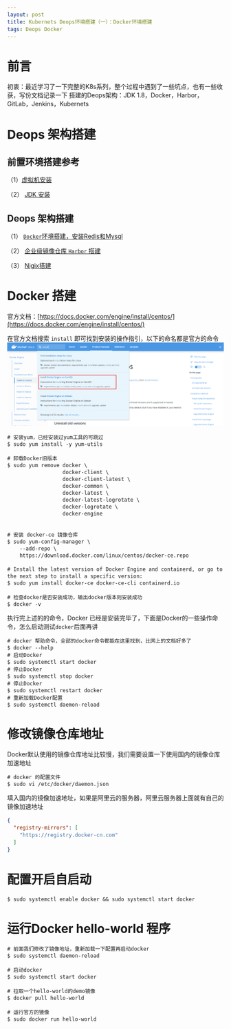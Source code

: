 ```yaml
---
layout: post
title: Kubernets Deops环境搭建（一）：Docker环境搭建
tags: Deops Docker
---
```


# 前言
初衷：最近学习了一下完整的K8s系列，整个过程中遇到了一些坑点，也有一些收获，写份文档记录一下
搭建的Deops架构：JDK 1.8，Docker，Harbor，GitLab，Jenkins，Kubernets

# Deops 架构搭建

## 前置环境搭建参考
（1）[虚拟机安装]()

（2） [JDK 安装]()

## Deops 架构搭建
（1） [`Docker`环境搭建，安装Redis和Mysql]()

（2） [企业级镜像仓库 `Harbor` 搭建]()

（3） [Nigix搭建]()

# Docker 搭建
官方文档：[https://docs.docker.com/engine/install/centos/](https://docs.docker.com/engine/install/centos/)

在官方文档搜索 `install` 即可找到安装的操作指引，以下的命名都是官方的命令
![](/images/posts/myBlog/2021-02-03-K8s-Deops-(1)-01.png)

``` shell
# 安装yum，已经安装过yum工具的可跳过
$ sudo yum install -y yum-utils

# 卸载Docker旧版本
$ sudo yum remove docker \
                  docker-client \
                  docker-client-latest \
                  docker-common \
                  docker-latest \
                  docker-latest-logrotate \
                  docker-logrotate \
                  docker-engine


# 安装 docker-ce 镜像仓库
$ sudo yum-config-manager \
    --add-repo \
    https://download.docker.com/linux/centos/docker-ce.repo

# Install the latest version of Docker Engine and containerd, or go to the next step to install a specific version:
$ sudo yum install docker-ce docker-ce-cli containerd.io    

# 检查docker是否安装成功，输出docker版本则安装成功
$ docker -v

```

执行完上述的的命令，Docker 已经是安装完毕了，下面是Docker的一些操作命令，怎么启动测试`docker`后面再讲
``` shell
# docker 帮助命令，全部的docker命令都能在这里找到，比网上的文档好多了
$ docker --help
# 启动Docker
$ sudo systemctl start docker
# 停止Docker
$ sudo systemctl stop docker
# 停止Docker
$ sudo systemctl restart docker
# 重新加载Docker配置
$ sudo systemctl daemon-reload

```

# 修改镜像仓库地址
Docker默认使用的镜像仓库地址比较慢，我们需要设置一下使用国内的镜像仓库加速地址

``` shell
# docker 的配置文件
$ sudo vi /etc/docker/daemon.json

```

填入国内的镜像加速地址，如果是阿里云的服务器，阿里云服务器上面就有自己的镜像加速地址
``` json
{
  "registry-mirrors": [
    "https://registry.docker-cn.com"
  ]
}
```

# 配置开启自启动
```
$ sudo systemctl enable docker && sudo systemctl start docker
```

# 运行Docker hello-world 程序

``` shell
# 前面我们修改了镜像地址，重新加载一下配置再启动docker
$ sudo systemctl daemon-reload

# 启动docker
$ sudo systemctl start docker

# 拉取一个hello-world的demo镜像
$ docker pull hello-world

# 运行官方的镜像
$ sudo docker run hello-world

```